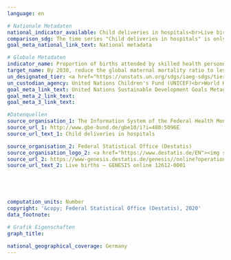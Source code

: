 ```yaml
---
language: en

# Nationale Metadaten
national_indicator_available: Child deliveries in hospitals<br>Live births in total
comparison_sdg: The time series "Child deliveries in hospitals" is only partly compliant with the global metadata.<br>The time series "Live births in total" offers additional information.
goal_meta_national_link_text: National metadata

# Globale Metadaten
indicator_name: Proportion of births attended by skilled health personnel
target_name: By 2030, reduce the global maternal mortality ratio to less than 70 per 100,000 live births
un_designated_tier: <a href="https://unstats.un.org/sdgs/iaeg-sdgs/tier-classification/" title="Click here for more information on the UN tier classification.">Tier I</a>
un_custodian_agency: United Nations Children's Fund (UNICEF)<br>World Health Organization (WHO)
goal_meta_link_text: United Nations Sustainable Development Goals Metadata
goal_meta_2_link_text: 
goal_meta_3_link_text: 

#Datenquellen
source_organisation_1: The Information System of the Federal Health Monitoring
source_url_1: http://www.gbe-bund.de/gbe10/i?i=480:5096E
source_url_text_1: Child deliveries in hospitals

source_organisation_2: Federal Statistical Office (Destatis)
source_organisation_logo_2: <a href="https://www.destatis.de/EN"><img src="https://g205sdgs.github.io/sdg-indicators/public/OrgImgEn/destatis.png" alt="Logo destatis" style="height:60px; width:148px" /></a>
source_url_2: https://www-genesis.destatis.de/genesis//online?operation=table&code=12612-0001&bypass=true&language=en
source_url_text_2: Live births – GENESIS online 12612-0001





computation_units: Number
copyright: '&copy; Federal Statistical Office (Destatis), 2020'
data_footnote: 

# Grafik Eigenschaften
graph_title: 

national_geographical_coverage: Germany
---
```


<span></span>